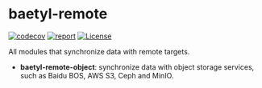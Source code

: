 baetyl-remote
========

[![codecov](https://codecov.io/gh/baetyl/baetyl-remote/branch/master/graph/badge.svg)](https://codecov.io/gh/baetyl/baetyl-remote)
[![report](https://goreportcard.com/badge/github.com/baetyl/baetyl-remote)](https://goreportcard.com/report/github.com/baetyl/baetyl-remote) 
[![License](https://img.shields.io/github/license/baetyl/baetyl-remote.svg)](./LICENSE)

All modules that synchronize data with remote targets.

- **baetyl-remote-object**: synchronize data with object storage services, such as Baidu BOS, AWS S3, Ceph and MinIO.
